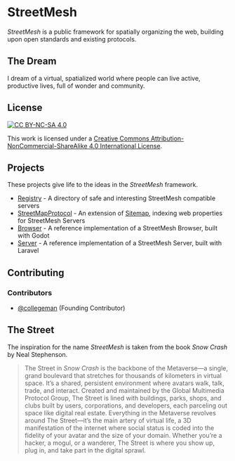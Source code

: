 # StreetMesh

*StreetMesh* is a public framework for spatially organizing the web, building upon open standards and existing protocols.

## The Dream

I dream of a virtual, spatialized world where people can live active, productive lives, full of wonder and community. 

## License

[![CC BY-NC-SA 4.0][cc-by-nc-sa-shield]][cc-by-nc-sa]

This work is licensed under a
[Creative Commons Attribution-NonCommercial-ShareAlike 4.0 International License][cc-by-nc-sa].

[cc-by-nc-sa]: http://creativecommons.org/licenses/by-nc-sa/4.0/
[cc-by-nc-sa-image]: https://licensebuttons.net/l/by-nc-sa/4.0/88x31.png
[cc-by-nc-sa-shield]: https://img.shields.io/badge/License-CC%20BY--NC--SA%204.0-lightgrey.svg

## Projects

These projects give life to the ideas in the *StreetMesh* framework.

* [Registry](https://github.com/StreetMesh/Registry) - A directory of safe and interesting StreetMesh compatible servers
* [StreetMapProtocol](https://github.com/StreetMesh/StreetMapProtocol) - An extension of [Sitemap](https://www.sitemaps.org/), indexing web properties for StreetMesh Servers
* [Browser](https://github.com/StreetMesh/Browser) - A reference implementation of a StreetMesh Browser, built with Godot
* [Server](https://github.com/StreetMesh/Server) - A reference implementation of a StreetMesh Server, built with Laravel

## Contributing

### Contributors

* [@collegeman](https://github.com/collegeman) (Founding Contributor)

## The Street

The inspiration for the name *StreetMesh* is taken from the book *Snow Crash* by Neal Stephenson.

> The Street in *Snow Crash* is the backbone of the Metaverse—a single, grand boulevard that stretches for thousands of kilometers in virtual space. It’s a shared, persistent environment where avatars walk, talk, trade, and interact. Created and maintained by the Global Multimedia Protocol Group, The Street is lined with buildings, parks, shops, and clubs built by users, corporations, and developers, each parceling out space like digital real estate. Everything in the Metaverse revolves around The Street—it’s the main artery of virtual life, a 3D manifestation of the internet where social status is coded into the fidelity of your avatar and the size of your domain. Whether you’re a hacker, a mogul, or a wanderer, The Street is where you show up, plug in, and take part in the digital sprawl.



